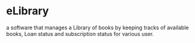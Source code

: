 # eLibrary
a software that manages a Library of books by keeping tracks of available books, Loan status and subscription status for various user.
